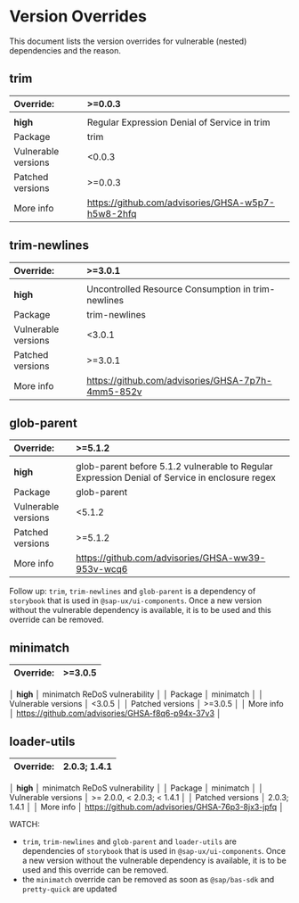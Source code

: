 # Version Overrides
This document lists the version overrides for vulnerable (nested) dependencies and the reason.

## trim
| Override:           | >=0.0.3 |
|:--------------------| :-------------|
|                     | |
| **high**        | Regular Expression Denial of Service in trim  |
| Package             | trim |
| Vulnerable versions | <0.0.3 |
| Patched versions    | >=0.0.3 |
| More info           | https://github.com/advisories/GHSA-w5p7-h5w8-2hfq  |

## trim-newlines
| Override:           | >=3.0.1 |
|:--------------------| :-------------|
|                     | |
| **high**        | Uncontrolled Resource Consumption in trim-newlines |
| Package             | trim-newlines |
| Vulnerable versions | <3.0.1 |
| Patched versions    | >=3.0.1 |
| More info           | https://github.com/advisories/GHSA-7p7h-4mm5-852v |

## glob-parent
| Override:           | >=5.1.2 |
|:--------------------| :-------------|
|                     | |
| **high**        | glob-parent before 5.1.2 vulnerable to Regular Expression Denial of Service in enclosure regex |
| Package             | glob-parent |
| Vulnerable versions | <5.1.2 |
| Patched versions    | >=5.1.2 |
| More info           | https://github.com/advisories/GHSA-ww39-953v-wcq6   |

Follow up: `trim`, `trim-newlines` and `glob-parent` is a dependency of `storybook` that is used in `@sap-ux/ui-components`. Once a new version without the vulnerable dependency is available, it is to be used and this override can be removed.


## minimatch
| Override:           | >=3.0.5 |
|:--------------------| :-------------|
│ **high**            │ minimatch ReDoS vulnerability                     │
│ Package             │ minimatch                                         │
│ Vulnerable versions │ <3.0.5                                            │
│ Patched versions    │ >=3.0.5                                           │
│ More info           │ https://github.com/advisories/GHSA-f8q6-p94x-37v3 │

## loader-utils
| Override:           | 2.0.3; 1.4.1 |
|:--------------------| :-------------|
│ **high**            │ minimatch ReDoS vulnerability                     │
│ Package             │ minimatch                                         │
│ Vulnerable versions │ >= 2.0.0, < 2.0.3;  < 1.4.1                       │
│ Patched versions    │ 2.0.3; 1.4.1                                      │
│ More info           │ https://github.com/advisories/GHSA-76p3-8jx3-jpfq │

WATCH: 
* `trim`, `trim-newlines` and `glob-parent` and `loader-utils` are dependencies of `storybook` that is used in `@sap-ux/ui-components`. Once a new version without the vulnerable dependency is available, it is to be used and this override can be removed.
* the `minimatch` override can be removed as soon as `@sap/bas-sdk` and `pretty-quick` are updated